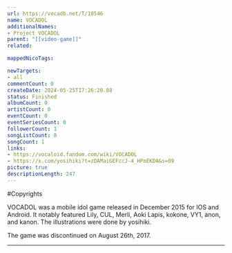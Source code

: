 ```yaml
---
url: https://vocadb.net/T/10546
name: VOCADOL
additionalNames: 
- Project VOCADOL
parent: "[[video-game]]"
related:

mappedNicoTags:

newTargets:
- all
commentCount: 0
createDate: 2024-05-25T17:26:20.88
status: Finished
albumCount: 0
artistCount: 0
eventCount: 0
eventSeriesCount: 0
followerCount: 1
songListCount: 0
songCount: 1
links: 
- https://vocaloid.fandom.com/wiki/VOCADOL
- https://x.com/yosihiki?t=zDAMaiGEFccJ-4_HPoEKDA&s=09
picture: true
descriptionLength: 247
---
```


#Copyrights

VOCADOL was a mobile idol game released in December 2015 for IOS and Android. It notably featured Lily, CUL, Merli, Aoki Lapis, kokone, VY1, anon, and kanon. The illustrations were done by yosihiki.

The game was discontinued on August 26th, 2017.

---

